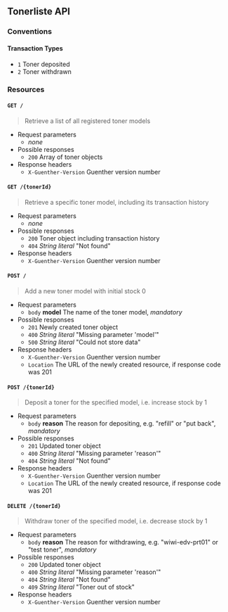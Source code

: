 ## Tonerliste API

### Conventions

#### Transaction Types
* `1` Toner deposited
* `2` Toner withdrawn


### Resources

#### `GET /`

>Retrieve a list of all registered toner models

* Request parameters
  * _none_
* Possible responses
  * `200` Array of toner objects
* Response headers
  * `X-Guenther-Version` Guenther version number


#### `GET /{tonerId}`

>Retrieve a specific toner model, including its transaction history

* Request parameters
  * _none_
* Possible responses
  * `200` Toner object including transaction history
  * `404` _String literal_ "Not found"
* Response headers
  * `X-Guenther-Version` Guenther version number


#### `POST /`

>Add a new toner model with initial stock 0

* Request parameters
  * `body` __model__ The name of the toner model, _mandatory_
* Possible responses
  * `201` Newly created toner object
  * `400` _String literal_ "Missing parameter 'model'"
  * `500` _String literal_ "Could not store data"
* Response headers
  * `X-Guenther-Version` Guenther version number
  * `Location` The URL of the newly created resource, if response code was 201


#### `POST /{tonerId}`

>Deposit a toner for the specified model, i.e. increase stock by 1

* Request parameters
  * `body` __reason__ The reason for depositing, e.g. "refill" or "put back", _mandatory_
* Possible responses
  * `201` Updated toner object
  * `400` _String literal_ "Missing parameter 'reason'"
  * `404` _String literal_ "Not found"
* Response headers
  * `X-Guenther-Version` Guenther version number
  * `Location` The URL of the newly created resource, if response code was 201


#### `DELETE /{tonerId}`

>Withdraw toner of the specified model, i.e. decrease stock by 1

* Request parameters
  * `body` __reason__ The reason for withdrawing, e.g. "wiwi-edv-prt01" or "test toner", _mandatory_
* Possible responses
  * `200` Updated toner object
  * `400` _String literal_ "Missing parameter 'reason'"
  * `404` _String literal_ "Not found"
  * `409` _String literal_ "Toner out of stock"
* Response headers
  * `X-Guenther-Version` Guenther version number
